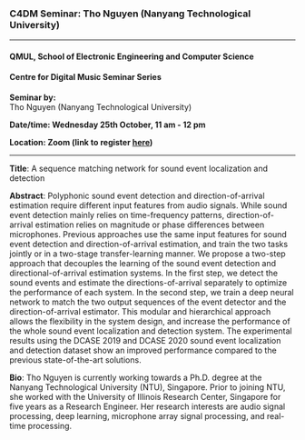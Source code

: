 ### C4DM Seminar: Tho Nguyen (Nanyang Technological University)
-----------------

#### QMUL, School of Electronic Engineering and Computer Science

#### Centre for Digital Music Seminar Series

**Seminar by:**   
    Tho Nguyen (Nanyang Technological University)

**Date/time: Wednesday 25th October, 11 am - 12 pm**

**Location: Zoom (link to register [here](https://qmul-ac-uk.zoom.us/meeting/register/tZIkceyhpzsrG9LtSTke-tK-GhQ-IUDuxnuQ))**  

-----------------

<b>Title</b>: A sequence matching network for sound event localization and detection

<b>Abstract</b>:
Polyphonic sound event detection and direction-of-arrival estimation require different input features from audio signals. While sound event detection mainly relies on time-frequency patterns, direction-of-arrival estimation relies on magnitude or phase differences between microphones. Previous approaches use the same input features for sound event detection and direction-of-arrival estimation, and train the two tasks jointly or in a two-stage transfer-learning
manner. We propose a two-step approach that decouples the learning of the sound event detection and directional-of-arrival estimation systems. In the first step, we detect the sound events and estimate the directions-of-arrival separately to optimize the performance of each system. In the second step, we train a deep neural network to match the two output sequences of the event detector and the direction-of-arrival estimator. This modular and hierarchical approach allows the
flexibility in the system design, and increase the performance of the whole sound event localization and detection system. The experimental results using the DCASE 2019 and DCASE 2020 sound event localization and detection dataset show an improved performance compared to the previous state-of-the-art solutions.

<b>Bio</b>: 
Tho Nguyen is currently working towards a Ph.D. degree at the Nanyang Technological University (NTU), Singapore. Prior to joining NTU, she worked with the University of Illinois Research Center, Singapore for five years as a Research Engineer. Her research interests are audio signal processing, deep learning, microphone array signal processing, and real-time processing.
